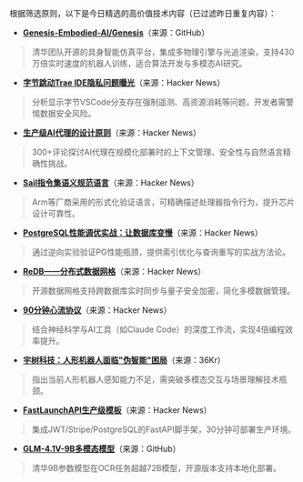 根据筛选原则，以下是今日精选的高价值技术内容（已过滤昨日重复内容）：

- **[Genesis-Embodied-AI/Genesis](https://github.com/Genesis-Embodied-AI/Genesis)**（来源：GitHub）  
> 清华团队开源的具身智能仿真平台，集成多物理引擎与光追渲染，支持430万倍实时速度的机器人训练，适合算法开发与多模态AI研究。

- **[字节跳动Trae IDE隐私问题曝光](https://news.ycombinator.com/item?id=44703164)**（来源：Hacker News）  
> 分析显示字节VSCode分支存在强制遥测、高资源消耗等问题，开发者需警惕数据安全风险。

- **[生产级AI代理的设计原则](https://news.ycombinator.com/item?id=44712315)**（来源：Hacker News）  
> 300+评论探讨AI代理在规模化部署时的上下文管理、安全性与自然语言精确性挑战。

- **[Sail指令集语义规范语言](https://news.ycombinator.com/item?id=44696543)**（来源：Hacker News）  
> Arm等厂商采用的形式化验证语言，可精确描述处理器指令行为，提升芯片设计可靠性。

- **[PostgreSQL性能调优实战：让数据库变慢](https://news.ycombinator.com/item?id=44704736)**（来源：Hacker News）  
> 通过逆向实验验证PG性能瓶颈，提供索引优化与查询重写的实战方法论。

- **[ReDB——分布式数据网格](https://news.ycombinator.com/item?id=44716332)**（来源：Hacker News）  
> 开源数据网格支持跨数据库实时同步与量子安全加密，简化多模数据管理。

- **[90分钟心流协议](https://news.ycombinator.com/item?id=44712313)**（来源：Hacker News）  
> 结合神经科学与AI工具（如Claude Code）的深度工作流，实现4倍编程效率提升。

- **[宇树科技：人形机器人面临"伪智能"困局](https://36kr.com/newsflashes/3398375568148870)**（来源：36Kr）  
> 指出当前人形机器人感知能力不足，需突破多模态交互与场景理解技术瓶颈。

- **[FastLaunchAPI生产级模板](https://news.ycombinator.com/item?id=44716785)**（来源：Hacker News）  
> 集成JWT/Stripe/PostgreSQL的FastAPI脚手架，30分钟可部署生产环境。

- **[GLM-4.1V-9B多模态模型](https://github.com/THUDM/GLM-4.1V-Thinking)**（来源：GitHub）  
> 清华9B参数模型在OCR任务超越72B模型，开源版本支持本地化部署。